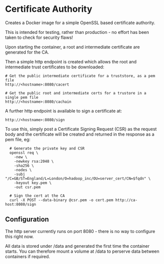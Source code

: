 # Certificate Authority

Creates a Docker image for a simple OpenSSL based certificate authority.

This is intended for testing, rather than production - no effort has been taken to check for security flaws!

Upon starting the container, a root and intermediate certificate are generated for the CA.

Then a simple http endpoint is created which allows the root and intermediate trust certificates to be downloaded:

    # Get the public intermediate certificate for a truststore, as a pem file
    http://<hostname>:8080/cacert

    # Get the public root and intermediate certs for a trustore in a single pem file
    http://<hostname>:8080/cachain

A further http endpoint is available to sign a certificate at:

    http://<hostname>:8080/sign

To use this, simply post a Certificate Signing Request (CSR) as the request body and the certificate will be created and returned in the response as a pem file, eg:

```
  # Generate the private key and CSR
  openssl req \
    -new \
    -newkey rsa:2048 \
    -sha256 \
    -nodes \
    -subj "/C=GB/ST=England/L=London/O=hadoop_inc/OU=server_cert/CN=$fqdn" \
    -keyout key.pem \
    -out csr.pem

  # Sign the cert at the CA
  curl -X POST --data-binary @csr.pem -o cert.pem http://ca-host:8080/sign

```

## Configuration

The http server currently runs on port 8080 - there is no way to configure this right now.

All data is stored under /data and generated the first time the container starts. You can therefore mount a volume at /data to perserve data between containers if required.
